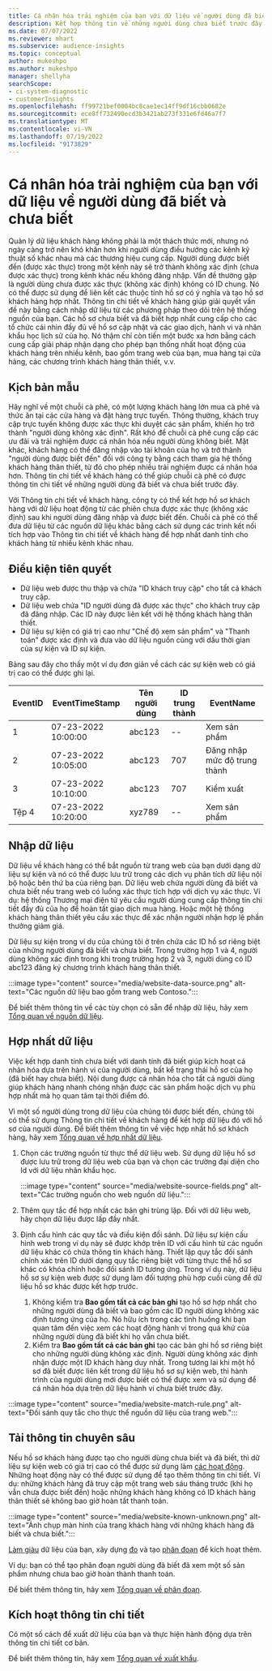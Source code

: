 ```yaml
---
title: Cá nhân hóa trải nghiệm của bạn với dữ liệu về người dùng đã biết và chưa biết
description: Kết hợp thông tin về những người dùng chưa biết trước đây khi bạn biết danh tính của họ.
ms.date: 07/07/2022
ms.reviewer: mhart
ms.subservice: audience-insights
ms.topic: conceptual
author: mukeshpo
ms.author: mukeshpo
manager: shellyha
searchScope:
- ci-system-diagnostic
- customerInsights
ms.openlocfilehash: ff99721bef0004bc8cae1ec14ff9df16cbb0682e
ms.sourcegitcommit: ece8ff732490ecd3b3421ab273f331e6fd46a7f7
ms.translationtype: MT
ms.contentlocale: vi-VN
ms.lasthandoff: 07/19/2022
ms.locfileid: "9173829"
---
```

# <a name="personalize-your-experiences-with-data-about-known-and-unknown-users"></a>Cá nhân hóa trải nghiệm của bạn với dữ liệu về người dùng đã biết và chưa biết

Quản lý dữ liệu khách hàng không phải là một thách thức mới, nhưng nó ngày càng trở nên khó khăn hơn khi người dùng điều hướng các kênh kỹ thuật số khác nhau mà các thương hiệu cung cấp. Người dùng được biết đến (được xác thực) trong một kênh này sẽ trở thành không xác định (chưa được xác thực) trong kênh khác nếu không đăng nhập. Vấn đề thường gặp là người dùng chưa được xác thực (không xác định) không có ID chung. Nó có thể được sử dụng để liên kết các thuộc tính hồ sơ có ý nghĩa và tạo hồ sơ khách hàng hợp nhất. Thông tin chi tiết về khách hàng giúp giải quyết vấn đề này bằng cách nhập dữ liệu từ các phương pháp theo dõi trên hệ thống nguồn của bạn. Các hồ sơ chưa biết và đã biết hợp nhất cung cấp cho các tổ chức cái nhìn đầy đủ về hồ sơ cập nhật và các giao dịch, hành vi và nhân khẩu học lịch sử của họ. Nó thậm chí còn tiến một bước xa hơn bằng cách cung cấp giải pháp nhận dạng cho phép bạn thống nhất hoạt động của khách hàng trên nhiều kênh, bao gồm trang web của bạn, mua hàng tại cửa hàng, các chương trình khách hàng thân thiết, v.v.

## <a name="sample-scenario"></a>Kịch bản mẫu

Hãy nghĩ về một chuỗi cà phê, có một lượng khách hàng lớn mua cà phê và thức ăn tại các cửa hàng và đặt hàng trực tuyến. Thông thường, khách truy cập trực tuyến không được xác thực khi duyệt các sản phẩm, khiến họ trở thành "người dùng không xác định". Rất khó để chuỗi cà phê cung cấp các ưu đãi và trải nghiệm được cá nhân hóa nếu người dùng không biết. Mặt khác, khách hàng có thể đăng nhập vào tài khoản của họ và trở thành "người dùng được biết đến" đối với công ty bằng cách tham gia hệ thống khách hàng thân thiết, từ đó cho phép nhiều trải nghiệm được cá nhân hóa hơn. Thông tin chi tiết về khách hàng có thể giúp chuỗi cà phê có được thông tin chi tiết về những người dùng đã biết và chưa biết trước đây.

Với Thông tin chi tiết về khách hàng, công ty có thể kết hợp hồ sơ khách hàng với dữ liệu hoạt động từ các phiên chưa được xác thực (không xác định) sau khi người dùng đăng nhập và được biết đến. Chuỗi cà phê có thể đưa dữ liệu từ các nguồn dữ liệu khác bằng cách sử dụng các trình kết nối tích hợp vào Thông tin chi tiết về khách hàng để hợp nhất danh tính cho khách hàng từ nhiều kênh khác nhau.

## <a name="prerequisites"></a>Điều kiện tiên quyết

- Dữ liệu web được thu thập và chứa "ID khách truy cập" cho tất cả khách truy cập.
- Dữ liệu web chứa "ID người dùng đã được xác thực" cho khách truy cập đã đăng nhập. Các ID này được liên kết với hệ thống khách hàng thân thiết.
- Dữ liệu sự kiện có giá trị cao như "Chế độ xem sản phẩm" và "Thanh toán" được xác định và đưa vào dữ liệu nguồn cùng với dấu thời gian của sự kiện và ID sự kiện.

Bảng sau đây cho thấy một ví dụ đơn giản về cách các sự kiện web có giá trị cao có thể được ghi lại.

|EventID|EventTimeStamp|Tên người dùng|ID trung thành|EventName|
|--|--|--|--|--|
|1|07-23-2022 10:00:00|abc123|--|Xem sản phẩm|
|2|07-23-2022 10:05:00|abc123|707|Đăng nhập mức độ trung thành|
|3|07-23-2022 10:10:00|abc123|707|Kiểm xuất|
|Tệp 4|07-23-2022 10:20:00|xyz789|--|Xem sản phẩm|

## <a name="data-ingestion"></a>Nhập dữ liệu

Dữ liệu về khách hàng có thể bắt nguồn từ trang web của bạn dưới dạng dữ liệu sự kiện và nó có thể được lưu trữ trong các dịch vụ phân tích dữ liệu nội bộ hoặc bên thứ ba của riêng bạn. Dữ liệu web chứa người dùng đã biết và chưa biết nếu trang web có luồng xác thực tích hợp với dịch vụ xác thực. Ví dụ: hệ thống Thương mại điện tử yêu cầu người dùng cung cấp thông tin chi tiết đầy đủ của họ để hoàn tất giao dịch mua hàng. Hoặc một hệ thống khách hàng thân thiết yêu cầu xác thực để xác nhận người nhận hợp lệ phần thưởng giảm giá.

Dữ liệu sự kiện trong ví dụ của chúng tôi ở trên chứa các ID hồ sơ riêng biệt của những người dùng đã biết và chưa biết. Trong trường hợp 1 và 4, người dùng không xác định trong khi trong trường hợp 2 và 3, người dùng có ID abc123 đăng ký chương trình khách hàng thân thiết.

:::image type="content" source="media/website-data-source.png" alt-text="Các nguồn dữ liệu bao gồm trang web Contoso.":::

Để biết thêm thông tin về các tùy chọn có sẵn để nhập dữ liệu, hãy xem [Tổng quan về nguồn dữ liệu](data-sources.md).

## <a name="data-unification"></a>Hợp nhất dữ liệu

Việc kết hợp danh tính chưa biết với danh tính đã biết giúp kích hoạt cá nhân hóa dựa trên hành vi của người dùng, bất kể trạng thái hồ sơ của họ (đã biết hay chưa biết). Nội dung được cá nhân hóa cho tất cả người dùng giúp khách hàng nhanh chóng nhận được các sản phẩm hoặc dịch vụ phù hợp nhất mà họ quan tâm tại thời điểm đó.

Vì một số người dùng trong dữ liệu của chúng tôi được biết đến, chúng tôi có thể sử dụng Thông tin chi tiết về khách hàng để kết hợp dữ liệu đó với hồ sơ của người dùng. Để biết thêm thông tin về việc hợp nhất hồ sơ khách hàng, hãy xem [Tổng quan về hợp nhất dữ liệu](data-unification.md).

1. Chọn các trường nguồn từ thực thể dữ liệu web. Sử dụng dữ liệu hồ sơ được lưu trữ trong dữ liệu web của bạn và chọn các trường đại diện cho Id với dữ liệu nhân khẩu học.

   :::image type="content" source="media/website-source-fields.png" alt-text="Các trường nguồn cho web nguồn dữ liệu.":::

1. Thêm quy tắc để hợp nhất các bản ghi trùng lặp. Đối với dữ liệu web, hãy chọn dữ liệu được lấp đầy nhất.

1. Định cấu hình các quy tắc và điều kiện đối sánh. Dữ liệu sự kiện cấu hình web trong ví dụ này sẽ được khớp trên ID với cấu hình từ các nguồn dữ liệu khác có chứa thông tin khách hàng. Thiết lập quy tắc đối sánh chính xác trên ID dưới dạng quy tắc riêng biệt với từng thực thể hồ sơ khác có khóa chính hoặc đối sánh ID tương ứng. Trong ví dụ này, dữ liệu hồ sơ sự kiện web được sử dụng làm đối tượng phù hợp cuối cùng để dữ liệu hồ sơ khác được kết hợp trước.
   1. Không kiểm tra **Bao gồm tất cả các bản ghi** tạo hồ sơ hợp nhất cho những người dùng đã biết và bao gồm các ID người dùng không xác định tương ứng của họ. Nó hữu ích trong các tình huống khi bạn quan tâm đến việc xem các hoạt động hành vi trong quá khứ của những người dùng đã biết khi họ vẫn chưa biết.
   1. Kiểm tra **Bao gồm tất cả các bản ghi** tạo các bản ghi hồ sơ riêng biệt cho những người dùng không xác định. Người dùng không xác định nhận được một ID khách hàng duy nhất. Trong tương lai khi một hồ sơ đã biết được liên kết trong dữ liệu hồ sơ sự kiện web, thì hành trình của người dùng mới được biết có thể được xem và sử dụng để cá nhân hóa dựa trên dữ liệu hành vi chưa biết trước đây.

:::image type="content" source="media/website-match-rule.png" alt-text="Đối sánh quy tắc cho thực thể nguồn dữ liệu của trang web.":::

## <a name="get-insights"></a>Tải thông tin chuyên sâu

Nếu hồ sơ khách hàng được tạo cho người dùng chưa biết và đã biết, thì dữ liệu sự kiện web có giá trị cao có thể được sử dụng làm [các hoạt động](activities.md). Những hoạt động này có thể được sử dụng để tạo thêm thông tin chi tiết. Ví dụ: những khách hàng đã truy cập một trang web sáu tháng trước (khi họ vẫn chưa được biết đến) hoặc những khách hàng không có ID khách hàng thân thiết sẽ không bao giờ hoàn tất thanh toán.

:::image type="content" source="media/website-known-unknown.png" alt-text="Ảnh chụp màn hình của trang khách hàng với những khách hàng đã biết và chưa biết.":::

[Làm giàu](enrichment-hub.md) dữ liệu của bạn, xây dựng [đo](measures.md) và tạo [phân đoạn](segments.md) để kích hoạt thêm.

Ví dụ: bạn có thể tạo phân đoạn người dùng đã biết đã xem một số sản phẩm nhưng chưa bao giờ hoàn thành thanh toán.

Để biết thêm thông tin, hãy xem [Tổng quan về phân đoạn](segments.md).

## <a name="activate-insights"></a>Kích hoạt thông tin chi tiết

Có một số cách để xuất dữ liệu của bạn và thực hiện hành động dựa trên thông tin chi tiết cơ bản.

Để biết thêm thông tin, hãy xem [Tổng quan về xuất khẩu](export-destinations.md).
